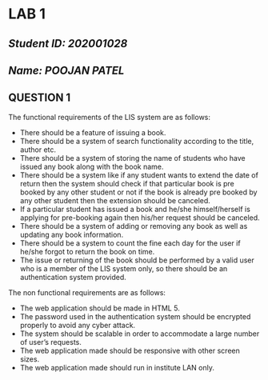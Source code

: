 # LAB 1
## _Student ID: 202001028_
## _Name: POOJAN PATEL_

## QUESTION 1
The functional requirements of the  LIS system are as follows:
* There should be a feature of issuing a book.
* There should be a system of search functionality according to the title, author etc.
* There should be a system of storing the name of students who have issued any book along with the book name.
* There should be a system like if any student wants to extend the date of return then the system should check if that particular book is pre booked by any other student or not if the book is already pre booked by any other student then the extension should be canceled.
* If a particular student has issued a book and he/she himself/herself is applying for pre-booking again then his/her request should be canceled.
* There should be a system of adding or removing any book as well as updating any book information.
* There should be a system to count the fine each day for the user if he/she forgot to return the book on time.
* The issue or returning of the book should be performed by a valid user who is a member of the LIS system only, so there should be an authentication system provided.

The non functional requirements are as follows:
* The web application should be made in HTML 5.
* The password used in the authentication system should be encrypted properly to avoid any cyber attack.
* The system should be scalable in order to accommodate a large number of user’s requests.
* The web application made should be responsive with other screen sizes.
* The web application made should run in institute LAN only.
